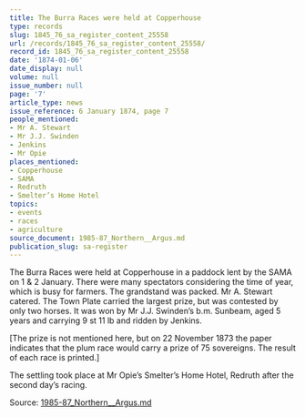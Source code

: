 ```yaml
---
title: The Burra Races were held at Copperhouse
type: records
slug: 1845_76_sa_register_content_25558
url: /records/1845_76_sa_register_content_25558/
record_id: 1845_76_sa_register_content_25558
date: '1874-01-06'
date_display: null
volume: null
issue_number: null
page: '7'
article_type: news
issue_reference: 6 January 1874, page 7
people_mentioned:
- Mr A. Stewart
- Mr J.J. Swinden
- Jenkins
- Mr Opie
places_mentioned:
- Copperhouse
- SAMA
- Redruth
- Smelter’s Home Hotel
topics:
- events
- races
- agriculture
source_document: 1985-87_Northern__Argus.md
publication_slug: sa-register
---
```


The Burra Races were held at Copperhouse in a paddock lent by the SAMA on 1 & 2 January.  There were many spectators considering the time of year, which is busy for farmers.  The grandstand was packed.  Mr A. Stewart catered.  The Town Plate carried the largest prize, but was contested by only two horses.  It was won by Mr J.J. Swinden’s b.m. Sunbeam, aged 5 years and carrying 9 st 11 lb and ridden by Jenkins.

[The prize is not mentioned here, but on 22 November 1873 the paper indicates that the plum race would carry a prize of 75 sovereigns.  The result of each race is printed.]

The settling took place at Mr Opie’s Smelter’s Home Hotel, Redruth after the second day’s racing.

Source: [1985-87_Northern__Argus.md](/downloads/markdown/1985-87_Northern__Argus.md)
